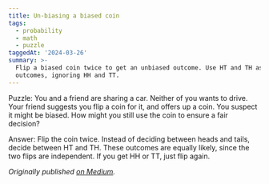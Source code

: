 ```yaml
---
title: Un-biasing a biased coin
tags:
  - probability
  - math
  - puzzle
taggedAt: '2024-03-26'
summary: >-
  Flip a biased coin twice to get an unbiased outcome. Use HT and TH as the
  outcomes, ignoring HH and TT.
---
```


Puzzle: You and a friend are sharing a car.
Neither of you wants to drive.
Your friend suggests you flip a coin for it, and offers up a coin.
You suspect it might be biased.
How might you still use the coin to ensure a fair decision?

Answer: Flip the coin twice.
Instead of deciding between heads and tails, decide between HT and TH.
These outcomes are equally likely, since the two flips are independent.
If you get HH or TT, just flip again.

_Originally published [on Medium](https://medium.com/@MrJamesFisher/d6bef21c43cd)._
